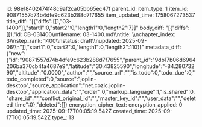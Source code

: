 id: 98e18402474f48c9af2ca05bb65ec47f
parent_id: 
item_type: 1
item_id: 90871557d74b4dfe9c623b288d7f7655
item_updated_time: 1758067273537
title_diff: "[{\"diffs\":[[1,\"03-1400\"]],\"start1\":0,\"start2\":0,\"length1\":0,\"length2\":7}]"
body_diff: "[{\"diffs\":[[1,\"id: CB-031400\\\nfilename: 03-1400.md\\\ntitle: \\\nchapter_index: 3\\\nstep_rank: 1400\\\nstatus: draft\\\nupdated: 2025-09-06\\\n\"]],\"start1\":0,\"start2\":0,\"length1\":0,\"length2\":110}]"
metadata_diff: {"new":{"id":"90871557d74b4dfe9c623b288d7f7655","parent_id":"9db17b06d6964206ba370cb4fa4687e9","latitude":"30.43825590","longitude":"-84.28073290","altitude":"0.0000","author":"","source_url":"","is_todo":0,"todo_due":0,"todo_completed":0,"source":"joplin-desktop","source_application":"net.cozic.joplin-desktop","application_data":"","order":0,"markup_language":1,"is_shared":0,"share_id":"","conflict_original_id":"","master_key_id":"","user_data":"","deleted_time":0},"deleted":[]}
encryption_cipher_text: 
encryption_applied: 0
updated_time: 2025-09-17T00:05:19.542Z
created_time: 2025-09-17T00:05:19.542Z
type_: 13